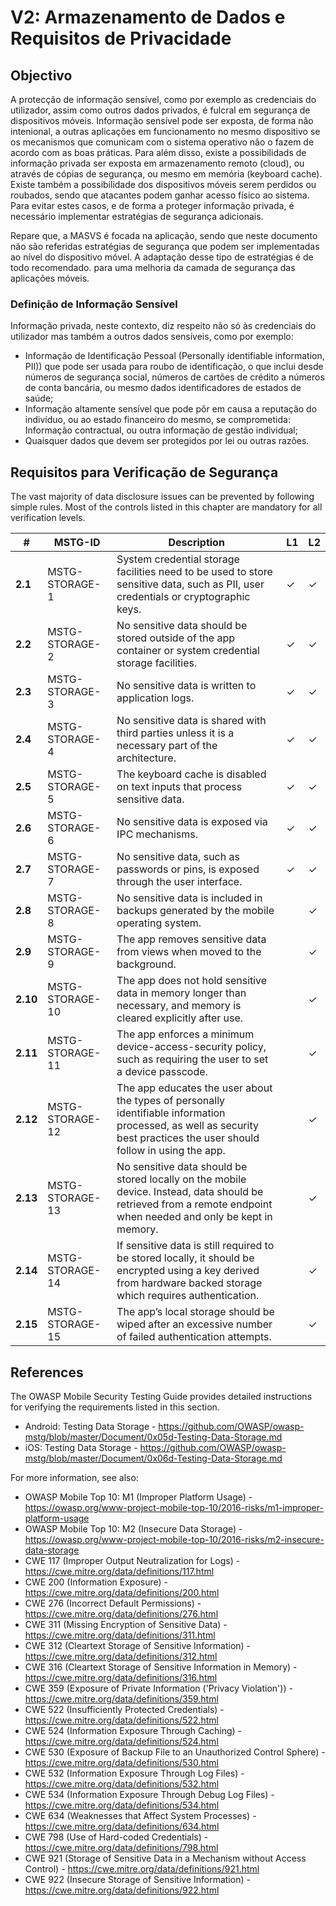 # V2: Armazenamento de Dados e Requisitos de Privacidade

## Objectivo

A protecção de informação sensível, como por exemplo as credenciais do utilizador, assim como outros dados privados, é fulcral em segurança de dispositivos móveis. Informação sensível pode ser exposta, de forma não intenional, a outras aplicações em funcionamento no mesmo dispositivo se os mecanismos que comunicam com o sistema operativo não o fazem de acordo com as boas práticas.  Para além disso, existe a possibilidads de informação privada ser exposta em armazenamento remoto (cloud), ou através de cópias de segurança, ou mesmo em memória (keyboard cache). Existe também a possibilidade dos dispositivos móveis serem perdidos ou roubados, sendo que atacantes podem ganhar acesso físico ao sistema. Para evitar estes casos, e de forma a proteger informação privada, é necessário implementar estratégias de segurança adicionais.

Repare que, a MASVS é focada na aplicação, sendo que neste documento não são referidas estratégias de segurança que podem ser implementadas ao nível do dispositivo móvel. A adaptação desse tipo de estratégias é de todo recomendado. para uma melhoria da camada de segurança das aplicações móveis.

### Definição de Informação Sensível

Informação privada, neste contexto, diz respeito não só às credenciais do utilizador mas também a outros dados sensíveis, como por  exemplo:

- Informação de Identificação Pessoal (Personally identifiable information, PII)) que pode ser usada para roubo de identificação, o que inclui desde números de segurança social, números de cartões de crédito a números de conta bancária, ou mesmo dados identificadores de estados de saúde;
- Informação altamente sensível que pode pôr em causa a reputação do indivíduo, ou ao estado financeiro do mesmo, se comprometida: Informação contractual, ou outra informação de gestão individual;
- Quaisquer dados que devem ser protegidos por lei ou outras razões.


## Requisitos para Verificação de Segurança

The vast majority of data disclosure issues can be prevented by following simple rules. Most of the controls listed in this chapter are mandatory for all verification levels.

| # | MSTG-ID | Description | L1 | L2 |
| -- | -------- | ---------------------- | - | - |
| **2.1** | MSTG-STORAGE-1 | System credential storage facilities need to be used to store sensitive data, such as PII, user credentials or cryptographic keys. | ✓ | ✓ |
| **2.2** | MSTG-STORAGE-2 | No sensitive data should be stored outside of the app container or system credential storage facilities. | ✓ | ✓ |
| **2.3** | MSTG-STORAGE-3 | No sensitive data is written to application logs. | ✓ | ✓ |
| **2.4** | MSTG-STORAGE-4 | No sensitive data is shared with third parties unless it is a necessary part of the architecture. | ✓ | ✓ |
| **2.5** | MSTG-STORAGE-5 | The keyboard cache is disabled on text inputs that process sensitive data. | ✓ | ✓ |
| **2.6** | MSTG-STORAGE-6 | No sensitive data is exposed via IPC mechanisms. | ✓ | ✓ |
| **2.7** | MSTG-STORAGE-7 | No sensitive data, such as passwords or pins, is exposed through the user interface. | ✓ | ✓ |
| **2.8** | MSTG-STORAGE-8 | No sensitive data is included in backups generated by the mobile operating system. |   | ✓ |
| **2.9** | MSTG-STORAGE-9 | The app removes sensitive data from views when moved to the background. |  | ✓ |
| **2.10** | MSTG-STORAGE-10 | The app does not hold sensitive data in memory longer than necessary, and memory is cleared explicitly after use. |  | ✓ |
| **2.11** | MSTG-STORAGE-11 | The app enforces a minimum device-access-security policy, such as requiring the user to set a device passcode. |  | ✓ |
| **2.12** | MSTG-STORAGE-12 | The app educates the user about the types of personally identifiable information processed, as well as security best practices the user should follow in using the app. |  | ✓ |
| **2.13** | MSTG-STORAGE-13 | No sensitive data should be stored locally on the mobile device. Instead, data should be retrieved from a remote endpoint when needed and only be kept in memory. |  | ✓ |
| **2.14** | MSTG-STORAGE-14 | If sensitive data is still required to be stored locally, it should be encrypted using a key derived from hardware backed storage which requires authentication. |  | ✓ |
| **2.15** | MSTG-STORAGE-15 | The app’s local storage should be wiped after an excessive number of failed authentication attempts. |  | ✓ |

## References

The OWASP Mobile Security Testing Guide provides detailed instructions for verifying the requirements listed in this section.

- Android: Testing Data Storage - <https://github.com/OWASP/owasp-mstg/blob/master/Document/0x05d-Testing-Data-Storage.md>
- iOS: Testing Data Storage - <https://github.com/OWASP/owasp-mstg/blob/master/Document/0x06d-Testing-Data-Storage.md>

For more information, see also:

- OWASP Mobile Top 10: M1 (Improper Platform Usage) - <https://owasp.org/www-project-mobile-top-10/2016-risks/m1-improper-platform-usage>
- OWASP Mobile Top 10: M2 (Insecure Data Storage) - <https://owasp.org/www-project-mobile-top-10/2016-risks/m2-insecure-data-storage>
- CWE 117 (Improper Output Neutralization for Logs) - <https://cwe.mitre.org/data/definitions/117.html>
- CWE 200 (Information Exposure) - <https://cwe.mitre.org/data/definitions/200.html>
- CWE 276 (Incorrect Default Permissions) - <https://cwe.mitre.org/data/definitions/276.html>
- CWE 311 (Missing Encryption of Sensitive Data) - <https://cwe.mitre.org/data/definitions/311.html>
- CWE 312 (Cleartext Storage of Sensitive Information) - <https://cwe.mitre.org/data/definitions/312.html>
- CWE 316 (Cleartext Storage of Sensitive Information in Memory) - <https://cwe.mitre.org/data/definitions/316.html>
- CWE 359 (Exposure of Private Information ('Privacy Violation')) - <https://cwe.mitre.org/data/definitions/359.html>
- CWE 522 (Insufficiently Protected Credentials) - <https://cwe.mitre.org/data/definitions/522.html>
- CWE 524 (Information Exposure Through Caching) - <https://cwe.mitre.org/data/definitions/524.html>
- CWE 530 (Exposure of Backup File to an Unauthorized Control Sphere) - <https://cwe.mitre.org/data/definitions/530.html>
- CWE 532 (Information Exposure Through Log Files) - <https://cwe.mitre.org/data/definitions/532.html>
- CWE 534 (Information Exposure Through Debug Log Files) - <https://cwe.mitre.org/data/definitions/534.html>
- CWE 634 (Weaknesses that Affect System Processes) - <https://cwe.mitre.org/data/definitions/634.html>
- CWE 798 (Use of Hard-coded Credentials) - <https://cwe.mitre.org/data/definitions/798.html>
- CWE 921 (Storage of Sensitive Data in a Mechanism without Access Control) - <https://cwe.mitre.org/data/definitions/921.html>
- CWE 922 (Insecure Storage of Sensitive Information) - <https://cwe.mitre.org/data/definitions/922.html>
